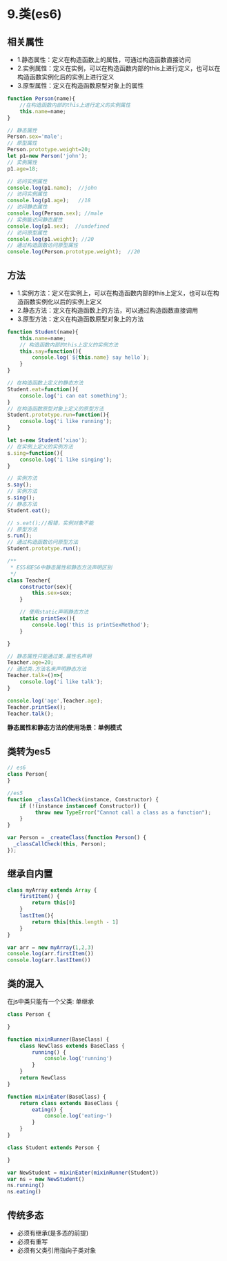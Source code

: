 # 9.类(es6)
## 相关属性
 - 1.静态属性：定义在构造函数上的属性，可通过构造函数直接访问
 - 2.实例属性：定义在实例，可以在构造函数内部的this上进行定义，也可以在构造函数实例化后的实例上进行定义
 - 3.原型属性：定义在构造函数原型对象上的属性
```js
function Person(name){
    //在构造函数内部的this上进行定义的实例属性
    this.name=name;
}

// 静态属性
Person.sex='male';
// 原型属性
Person.prototype.weight=20;
let p1=new Person('john');
// 实例属性
p1.age=18;

// 访问实例属性
console.log(p1.name);  //john
// 访问实例属性
console.log(p1.age);   //18
// 访问静态属性
console.log(Person.sex); //male
// 实例能访问静态属性
console.log(p1.sex);  //undefined
// 访问原型属性
console.log(p1.weight); //20
// 通过构造函数访问原型属性
console.log(Person.prototype.weight);  //20
```
## 方法
 - 1.实例方法：定义在实例上，可以在构造函数内部的this上定义，也可以在构造函数实例化以后的实例上定义
 - 2.静态方法：定义在构造函数上的方法，可以通过构造函数直接调用
 - 3.原型方法：定义在构造函数原型对象上的方法

```js
function Student(name){
    this.name=name;
    // 构造函数内部的this上定义的实例方法
    this.say=function(){
        console.log(`${this.name} say hello`);
    }
}

// 在构造函数上定义的静态方法
Student.eat=function(){
    console.log('i can eat something');
}
// 在构造函数原型对象上定义的原型方法
Student.prototype.run=function(){
    console.log('i like running');
}

let s=new Student('xiao');
// 在实例上定义的实例方法
s.sing=function(){
    console.log('i like singing');
}

// 实例方法
s.say();
// 实例方法
s.sing();
// 静态方法
Student.eat();

// s.eat();//报错，实例对象不能
// 原型方法
s.run();
// 通过构造函数访问原型方法
Student.prototype.run();

/**
 * ES5和ES6中静态属性和静态方法声明区别
 */
class Teacher{
    constructor(sex){
        this.sex=sex;
    }

    // 使用static声明静态方法
    static printSex(){
        console.log('this is printSexMethod');
    }

}

// 静态属性只能通过类.属性名声明
Teacher.age=20;
// 通过类.方法名来声明静态方法
Teacher.talk=()=>{
    console.log('i like talk');
}

console.log('age',Teacher.age);
Teacher.printSex();
Teacher.talk();
```
**静态属性和静态方法的使用场景：单例模式**

## 类转为es5
```js
// es6
class Person{
}

//es5
function _classCallCheck(instance, Constructor) { 
    if (!(instance instanceof Constructor)) {
         throw new TypeError("Cannot call a class as a function"); 
    } 
}

var Person = _createClass(function Person() {
  _classCallCheck(this, Person);
});
```

## 继承自内置
```js
class myArray extends Array {
    firstItem() {
        return this[0]
    }
    lastItem(){
        return this[this.length - 1]
    }
}

var arr = new myArray(1,2,3)
console.log(arr.firstItem())
console.log(arr.lastItem())
```

## 类的混入
在js中类只能有一个父类: 单继承
```js
class Person {

}

function mixinRunner(BaseClass) {
    class NewClass extends BaseClass {
        running() {
            console.log('running')
        }
    }
    return NewClass
}

function mixinEater(BaseClass) {
    return class extends BaseClass {
        eating() {
            console.log('eating~')
        }
    }
}

class Student extends Person {

}

var NewStudent = mixinEater(mixinRunner(Student))
var ns = new NewStudent()
ns.running()
ns.eating()
```

## 传统多态
- 必须有继承(是多态的前提)
- 必须有重写
- 必须有父类引用指向子类对象
